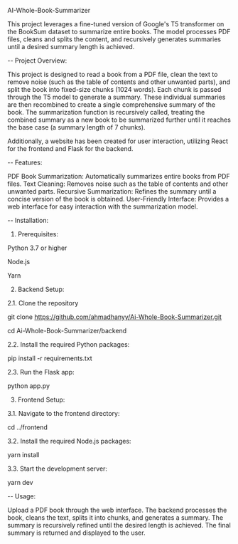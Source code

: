 AI-Whole-Book-Summarizer

This project leverages a fine-tuned version of Google's T5 transformer on the BookSum dataset to summarize entire books. The model processes PDF files, cleans and splits the content, and recursively generates summaries until a desired summary length is achieved.


-- Project Overview:

This project is designed to read a book from a PDF file, clean the text to remove noise (such as the table of contents and other unwanted parts), and split the book into fixed-size chunks (1024 words). Each chunk is passed through the T5 model to generate a summary. These individual summaries are then recombined to create a single comprehensive summary of the book. The summarization function is recursively called, treating the combined summary as a new book to be summarized further until it reaches the base case (a summary length of 7 chunks).

Additionally, a website has been created for user interaction, utilizing React for the frontend and Flask for the backend.


-- Features:

PDF Book Summarization: Automatically summarizes entire books from PDF files.
Text Cleaning: Removes noise such as the table of contents and other unwanted parts.
Recursive Summarization: Refines the summary until a concise version of the book is obtained.
User-Friendly Interface: Provides a web interface for easy interaction with the summarization model.


-- Installation:
  
1) Prerequisites:

Python 3.7 or higher

Node.js

Yarn

2) Backend Setup:

2.1. Clone the repository

git clone https://github.com/ahmadhanyy/Ai-Whole-Book-Summarizer.git

cd Ai-Whole-Book-Summarizer/backend


2.2. Install the required Python packages:

pip install -r requirements.txt

2.3. Run the Flask app:

python app.py


3) Frontend Setup:

3.1. Navigate to the frontend directory:

cd ../frontend

3.2. Install the required Node.js packages:

yarn install

3.3. Start the development server:

yarn dev


-- Usage:

Upload a PDF book through the web interface.
The backend processes the book, cleans the text, splits it into chunks, and generates a summary.
The summary is recursively refined until the desired length is achieved.
The final summary is returned and displayed to the user.
